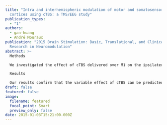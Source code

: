 ```yaml
---
title: "Intra and interhemispheric modulation of motor and somatosensory
  cortices using cTBS: a TMS/EEG study"
publication_types:
  - "1"
authors:
  - gan-huang
  - André Mouraux
publication: "2015 Brain Stimulation: Basic, Translational, and Clinical
  Research in Neuromodulation"
abstract: >-
  Methods

  We investigated the effect of cTBS delivered over M1 on the ipsilateral and contralateral M1 and primary somatosensory cortex (S1) using motor-evoked potentials (MEPs), somatosensory-evoked brain potentials (SEP) and TMS-evoked brain potentials (TEP) recorded from both hemispheres before and after cTBS.

  Results

  Our results confirm that the variable effect of cTBS can be predicted by the latency of the MEPs recorded before applying cTBS. Short MEP latencies were associated with an enhancement of the MEPs elicited by stimulation of the ipsilateral M1 whereas late MEP latencies were associated with a reduction of MEP amplitude. In contrast, there was a positive correlation between MEP latency and the change in the amplitude of the MEPs elicited by stimulation of the contralateral hemisphere. A similar relationship was observed between MEP latency and the effect of cTBS on the magnitude of …
draft: false
featured: false
image:
  filename: featured
  focal_point: Smart
  preview_only: false
date: 2015-01-03T15:21:00.000Z
---
```

